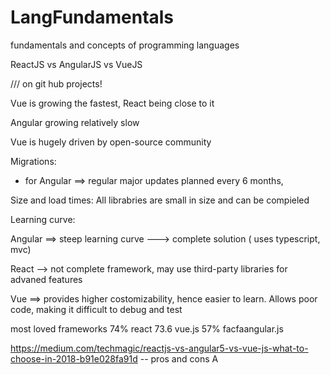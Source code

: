 # LangFundamentals
fundamentals and concepts of programming languages

ReactJS vs AngularJS vs VueJS



/// on git hub projects!

Vue is growing the fastest, React being close to it

Angular growing relatively slow


Vue is hugely driven by open-source community


Migrations:

- for Angular ==> regular major updates planned every 6 months,

Size and load times:
All librabries are small in size and can be compieled

Learning curve:


Angular ==> steep learning curve ---> complete solution ( uses typescript, mvc)

React --> not complete framework, may use third-party libraries for advaned features

Vue ==> provides higher costomizability, hence easier to learn. Allows poor code, making it difficult to debug and test


most loved frameworks
74% react
73.6 vue.js
57% facfaangular.js

https://medium.com/techmagic/reactjs-vs-angular5-vs-vue-js-what-to-choose-in-2018-b91e028fa91d -- pros and cons
A
